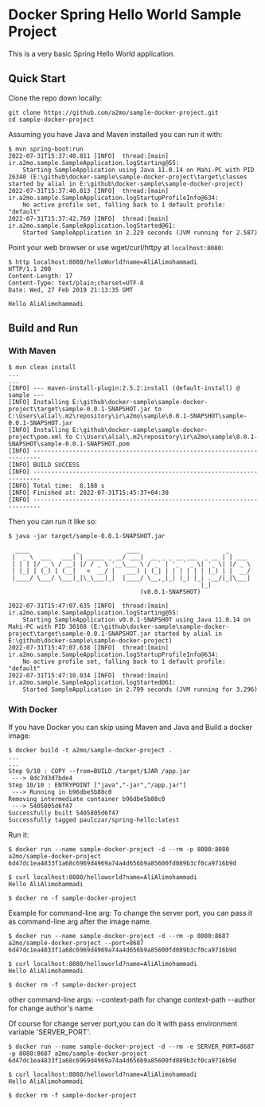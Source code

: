 # Docker Spring Hello World Sample Project

This is a very basic Spring Hello World application.

## Quick Start

Clone the repo down locally:

```console
git clone https://github.com/a2mo/sample-docker-project.git
cd sample-docker-project
```

Assuming you have Java and Maven installed you can run it with:

```console
$ mvn spring-boot:run
2022-07-31T15:37:40.811 [INFO]  thread:[main] ir.a2mo.sample.SampleApplication.logStarting@55:
    Starting SampleApplication using Java 11.0.14 on Mahi-PC with PID 26340 (E:\github\docker-sample\sample-docker-project\target\classes started by alial in E:\github\docker-sample\sample-docker-project) 
2022-07-31T15:37:40.813 [INFO]  thread:[main] ir.a2mo.sample.SampleApplication.logStartupProfileInfo@634:
    No active profile set, falling back to 1 default profile: "default" 
2022-07-31T15:37:42.769 [INFO]  thread:[main] ir.a2mo.sample.SampleApplication.logStarted@61:
    Started SampleApplication in 2.229 seconds (JVM running for 2.587) 
```

Point your web browser or use wget/curl/httpy at `localhost:8080`:

```console
$ http localhost:8080/helloWorld?name=AliAlimohammadi
HTTP/1.1 200
Content-Length: 17
Content-Type: text/plain;charset=UTF-8
Date: Wed, 27 Feb 2019 21:13:35 GMT

Hello AliAlimohammadi
```

## Build and Run

### With Maven

```console
$ mvn clean install
...
...
[INFO] --- maven-install-plugin:2.5.2:install (default-install) @ sample ---
[INFO] Installing E:\github\docker-sample\sample-docker-project\target\sample-0.0.1-SNAPSHOT.jar to C:\Users\alial\.m2\repository\ir\a2mo\sample\0.0.1-SNAPSHOT\sample-0.0.1-SNAPSHOT.jar
[INFO] Installing E:\github\docker-sample\sample-docker-project\pom.xml to C:\Users\alial\.m2\repository\ir\a2mo\sample\0.0.1-SNAPSHOT\sample-0.0.1-SNAPSHOT.pom
[INFO] ------------------------------------------------------------------------
[INFO] BUILD SUCCESS
[INFO] ------------------------------------------------------------------------
[INFO] Total time:  8.188 s
[INFO] Finished at: 2022-07-31T15:45:37+04:30
[INFO] ------------------------------------------------------------------------
```

Then you can run it like so:

```console
$ java -jar target/sample-0.0.1-SNAPSHOT.jar

  ____             _             ____                        _
 |  _ \  ___   ___| | _____ _ __/ ___|  __ _ _ __ ___  _ __ | | ___
 | | | |/ _ \ / __| |/ / _ \ '__\___ \ / _` | '_ ` _ \| '_ \| |/ _ \
 | |_| | (_) | (__|   <  __/ |   ___) | (_| | | | | | | |_) | |  __/
 |____/ \___/ \___|_|\_\___|_|  |____/ \__,_|_| |_| |_| .__/|_|\___|
                                                      |_|
                                     (v0.0.1-SNAPSHOT)

2022-07-31T15:47:07.635 [INFO]  thread:[main] ir.a2mo.sample.SampleApplication.logStarting@55:
    Starting SampleApplication v0.0.1-SNAPSHOT using Java 11.0.14 on Mahi-PC with PID 30168 (E:\github\docker-sample\sample-docker-project\target\sample-0.0.1-SNAPSHOT.jar started by alial in E:\github\docker-sample\sample-docker-project)
2022-07-31T15:47:07.638 [INFO]  thread:[main] ir.a2mo.sample.SampleApplication.logStartupProfileInfo@634:
    No active profile set, falling back to 1 default profile: "default"
2022-07-31T15:47:10.034 [INFO]  thread:[main] ir.a2mo.sample.SampleApplication.logStarted@61:
    Started SampleApplication in 2.799 seconds (JVM running for 3.296)

```

### With Docker

If you have Docker you can skip using Maven and Java and Build a docker image:

```console
$ docker build -t a2mo/sample-docker-project .
...
...
Step 9/10 : COPY --from=BUILD /target/$JAR /app.jar
 ---> 8dc7d3d7bde4
Step 10/10 : ENTRYPOINT ["java","-jar","/app.jar"]
 ---> Running in b96dbe5b88c0
Removing intermediate container b96dbe5b88c0
 ---> 5405805d6f47
Successfully built 5405805d6f47
Successfully tagged paulczar/spring-hello:latest
```

Run it:

```console
$ docker run --name sample-docker-project -d --rm -p 8080:8080 a2mo/sample-docker-project
6d47dc1ea4833f1a68c6969d4969a74a4d656b9a85600fd089b3cf0ca9716b9d

$ curl localhost:8080/helloworld?name=AliAlimohammadi
Hello AliAlimohammadi

$ docker rm -f sample-docker-project
```

Example for command-line arg:
To change the server port, you can pass it as command-line arg after the image name.

```console
$ docker run --name sample-docker-project -d --rm -p 8080:8687 a2mo/sample-docker-project --port=8687
6d47dc1ea4833f1a68c6969d4969a74a4d656b9a85600fd089b3cf0ca9716b9d

$ curl localhost:8080/helloworld?name=AliAlimohammadi
Hello AliAlimohammadi

$ docker rm -f sample-docker-project
```
other command-line args:
--context-path for change context-path
--author for change author's name

Of course for change server port,you can do it with pass environment variable 'SERVER_PORT'.

```console
$ docker run --name sample-docker-project -d --rm -e SERVER_PORT=8687 -p 8080:8687 a2mo/sample-docker-project
6d47dc1ea4833f1a68c6969d4969a74a4d656b9a85600fd089b3cf0ca9716b9d

$ curl localhost:8080/helloworld?name=AliAlimohammadi
Hello AliAlimohammadi

$ docker rm -f sample-docker-project
```
